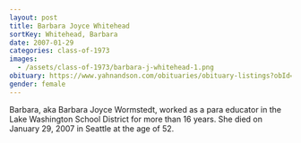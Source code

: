 ```yaml
---
layout: post
title: Barbara Joyce Whitehead
sortKey: Whitehead, Barbara
date: 2007-01-29
categories: class-of-1973
images:
  - /assets/class-of-1973/barbara-j-whitehead-1.png
obituary: https://www.yahnandson.com/obituaries/obituary-listings?obId=101080#/obituaryInfo
gender: female
---
```

Barbara, aka Barbara Joyce Wormstedt, worked as a para educator in the Lake Washington School District for more than 16 years.  She died on January 29, 2007 in Seattle at the age of 52.
